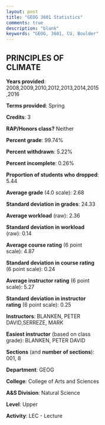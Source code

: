 ```yaml
---
layout: post
title: "GEOG 3601 Statistics"
comments: true
description: "blank"
keywords: "GEOG, 3601, CU, Boulder"
--- 
```

<head>
<script src="https://ajax.googleapis.com/ajax/libs/jquery/2.1.3/jquery.min.js"></script>
<script src="https://dl.dropboxusercontent.com/s/pc42nxpaw1ea4o9/highcharts.js?dl=0"></script>
<!-- <script src="../assets/js/highcharts.js"></script> -->
<style type="text/css">@font-face {
	font-family: "Bebas Neue";
	src: url(https://www.filehosting.org/file/details/544349/BebasNeue%20Regular.otf) format("opentype");
	}
	h1.Bebas { 
		font-family: "Bebas Neue", Verdana, Tahoma;
	}
</style>
</head>
<body>
	<div id="container" style="float: right; width: 45%; height: 88%; margin-left: 2.5%; margin-right: 2.5%;"></div>
	<script language="JavaScript">
		$(document).ready(function() {
		var chart = {type: 'column'};
		var title = {text: 'Grade Distribution'};
		var xAxis = {categories: ['A','B','C','D','F'],crosshair: true};
		var yAxis = {min: 0,title: {text: 'Percentage'}};
		var tooltip = {headerFormat: '<center><b><span style="font-size:20px">{point.key}</span></b></center>',
		               pointFormat: '<td style="padding:0"><b>{point.y:.1f}%</b></td>',
		               footerFormat: '</table>',shared: true,useHTML: true};
		var plotOptions = {column: {pointPadding: 0.0,borderWidth: 0}};  
		var credits = {enabled: false};var series= [{name: 'Percent',data: [26.37,35.71,24.18,10.44,3.3,]}];
		var json = {};
		json.chart = chart;
		json.title = title;
		json.tooltip = tooltip;
		json.xAxis = xAxis;
		json.yAxis = yAxis;  
		json.series = series;
		json.plotOptions = plotOptions;  
		json.credits = credits;
		$('#container').highcharts(json);
	});
	</script>
</body>
			   
## PRINCIPLES OF CLIMATE

**Years provided**: 2008,2009,2010,2012,2013,2014,2015,2016

**Terms provided**: Spring

**Credits**: 3

**RAP/Honors class?** Neither

**Percent grade**: 99.74%

**Percent withdrawn**: 5.22%

**Percent incomplete**: 0.26%

**Proportion of students who dropped**: 5.44

**Average grade** (4.0 scale): 2.68

**Standard deviation in grades**: 24.33

**Average workload** (raw): 2.36

**Standard deviation in workload** (raw): 0.14

**Average course rating** (6 point scale): 4.87

**Standard deviation in course rating** (6 point scale): 0.24

**Average instructor rating** (6 point scale): 5.27

**Standard deviation in instructor rating** (6 point scale): 0.25

**Instructors**: BLANKEN, PETER DAVID,SERREZE, MARK

**Easiest instructor** (based on class grade): BLANKEN, PETER DAVID

**Sections** (and **number of sections**): 001, 8

**Department**: GEOG

**College**: College of Arts and Sciences

**A&S Division**: Natural Science

**Level**: Upper

**Activity**: LEC - Lecture